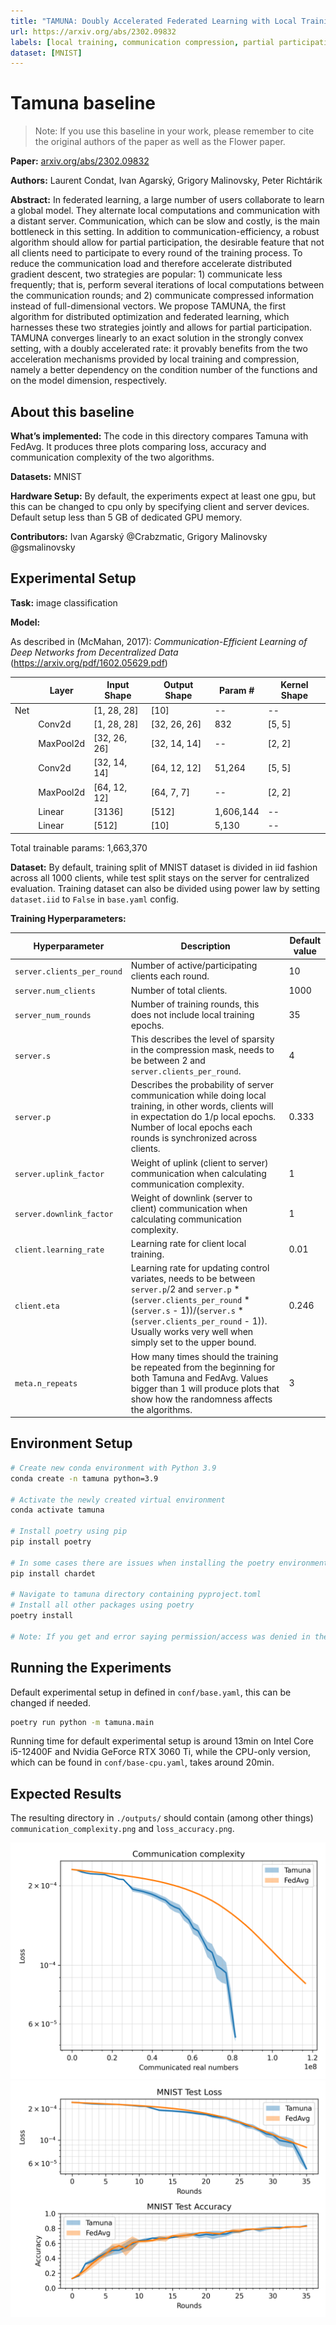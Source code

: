 ```yaml
---
title: "TAMUNA: Doubly Accelerated Federated Learning with Local Training, Compression, and Partial Participation"
url: https://arxiv.org/abs/2302.09832
labels: [local training, communication compression, partial participation, variance reduction]
dataset: [MNIST]
---
```


# Tamuna baseline

> Note: If you use this baseline in your work, please remember to cite the original authors of the paper as well as the Flower paper.

****Paper:**** [arxiv.org/abs/2302.09832](https://arxiv.org/abs/2302.098320)

****Authors:**** Laurent Condat, Ivan Agarský, Grigory Malinovsky, Peter Richtárik

****Abstract:**** In federated learning, a large number of users collaborate to learn a global model. They alternate local computations and communication with a distant server. Communication, which can be slow and costly, is the main bottleneck in this setting. In addition to communication-efficiency, a robust algorithm should allow for partial participation, the desirable feature that not all clients need to participate to every round of the training process. To reduce the communication load and therefore accelerate distributed gradient descent, two strategies are popular: 1) communicate less frequently; that is, perform several iterations of local computations between the communication rounds; and 2) communicate compressed information instead of full-dimensional vectors. We propose TAMUNA, the first algorithm for distributed optimization and federated learning, which harnesses these two strategies jointly and allows for partial participation. TAMUNA converges linearly to an exact solution in the strongly convex setting, with a doubly accelerated rate: it provably benefits from the two acceleration mechanisms provided by local training and compression, namely a better dependency on the condition number of the functions and on the model dimension, respectively.


## About this baseline

****What’s implemented:**** The code in this directory compares Tamuna with FedAvg. It produces three plots comparing loss, accuracy and communication complexity of the two algorithms. 

****Datasets:**** MNIST

****Hardware Setup:**** By default, the experiments expect at least one gpu, but this can be changed to cpu only by specifying client and server devices. Default setup less than 5 GB of dedicated GPU memory.

****Contributors:**** Ivan Agarský @Crabzmatic, Grigory Malinovsky @gsmalinovsky


## Experimental Setup

****Task:**** image classification

****Model:**** 

As described in (McMahan, 2017): _Communication-Efficient Learning of Deep Networks from Decentralized Data_ (https://arxiv.org/pdf/1602.05629.pdf)

|     | Layer     | Input Shape  | Output Shape | Param #   | Kernel Shape |
|-----|-----------|--------------|--------------|-----------|--------------|
| Net |           | [1, 28, 28]  | [10]         | --        | --           |
|     | Conv2d    | [1, 28, 28]  | [32, 26, 26] | 832       | [5, 5]       |
|     | MaxPool2d | [32, 26, 26] | [32, 14, 14] | --        | [2, 2]       |
|     | Conv2d    | [32, 14, 14] | [64, 12, 12] | 51,264    | [5, 5]       |
|     | MaxPool2d | [64, 12, 12] | [64, 7, 7]   | --        | [2, 2]       |
|     | Linear    | [3136]       | [512]        | 1,606,144 | --           |
|     | Linear    | [512]        | [10]         | 5,130     | --           |

Total trainable params: 1,663,370

****Dataset:**** By default, training split of MNIST dataset is divided in iid fashion across all 1000 clients, while test split stays on the server for centralized evaluation. Training dataset can also be divided using power law by setting `dataset.iid` to `False` in `base.yaml` config.

****Training Hyperparameters:**** 

| Hyperparameter             | Description                                                                                                                                                                                                                                                 | Default value |
|----------------------------|-------------------------------------------------------------------------------------------------------------------------------------------------------------------------------------------------------------------------------------------------------------|---------------|
| `server.clients_per_round` | Number of active/participating clients each round.                                                                                                                                                                                                          | 10            |
| `server.num_clients`       | Number of total clients.                                                                                                                                                                                                                                    | 1000          |
| `server_num_rounds`        | Number of training rounds, this does not include local training epochs.                                                                                                                                                                                     | 35            |
| `server.s`                 | This describes the level of sparsity in the compression mask, needs to be between 2 and `server.clients_per_round`.                                                                                                                                         | 4             |
| `server.p`                 | Describes the probability of server communication while doing local training, in other words, clients will in expectation do 1/p local epochs. Number of local epochs each rounds is synchronized across clients.                                           | 0.333         |
| `server.uplink_factor`     | Weight of uplink (client to server) communication when calculating communication complexity.                                                                                                                                                                | 1             |
| `server.downlink_factor`   | Weight of downlink (server to client) communication when calculating communication complexity.                                                                                                                                                              | 1             |
| `client.learning_rate`     | Learning rate for client local training.                                                                                                                                                                                                                    | 0.01          |
| `client.eta`               | Learning rate for updating control variates, needs to be between `server.p`/2 and `server.p` * (`server.clients_per_round` * (`server.s` - 1))/(`server.s` * (`server.clients_per_round` - 1)). Usually works very well when simply set to the upper bound. | 0.246         |
| `meta.n_repeats`           | How many times should the training be repeated from the beginning for both Tamuna and FedAvg. Values bigger than 1 will produce plots that show how the randomness affects the algorithms.                                                                  | 3             |   

## Environment Setup

```bash
# Create new conda environment with Python 3.9
conda create -n tamuna python=3.9

# Activate the newly created virtual environment
conda activate tamuna

# Install poetry using pip
pip install poetry

# In some cases there are issues when installing the poetry environment if chardet package is not previously installed
pip install chardet

# Navigate to tamuna directory containing pyproject.toml
# Install all other packages using poetry
poetry install

# Note: If you get and error saying permission/access was denied in the middle of package installations, just rerun the poetry install command. It is most probably a bug in poetry. 
```


## Running the Experiments

Default experimental setup in defined in `conf/base.yaml`, this can be changed if needed.

```bash
poetry run python -m tamuna.main
```

Running time for default experimental setup is around 13min on Intel Core i5-12400F and Nvidia GeForce RTX 3060 Ti, 
while the CPU-only version, which can be found in `conf/base-cpu.yaml`, takes around 20min.


## Expected Results

The resulting directory in `./outputs/` should contain (among other things) `communication_complexity.png` and `loss_accuracy.png`.

![Communication complexity](docs/communication_complexity.png)
![Loss and accuracy](docs/loss_accuracy.png)
